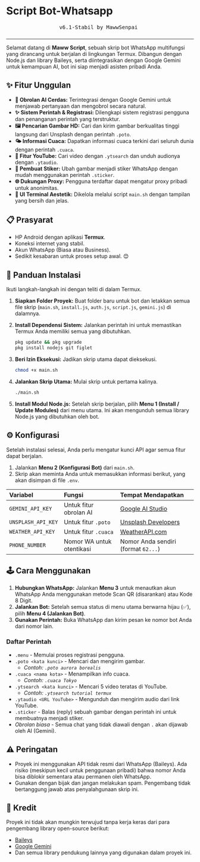 # Script Bot-Whatsapp
<div align="center">
  <pre>v6.1-Stabil by MawwSenpai_</pre>
  <h3></h3>
</div>

---

Selamat datang di **Maww Script**, sebuah skrip bot WhatsApp multifungsi yang dirancang untuk berjalan di lingkungan Termux. Dibangun dengan Node.js dan library Baileys, serta diintegrasikan dengan Google Gemini untuk kemampuan AI, bot ini siap menjadi asisten pribadi Anda.

## ✨ Fitur Unggulan

* **🤖 Obrolan AI Cerdas:** Terintegrasi dengan Google Gemini untuk menjawab pertanyaan dan mengobrol secara natural.
* **✨ Sistem Perintah & Registrasi:** Dilengkapi sistem registrasi pengguna dan penanganan perintah yang terstruktur.
* **🖼️ Pencarian Gambar HD:** Cari dan kirim gambar berkualitas tinggi langsung dari Unsplash dengan perintah `.poto`.
* **🌤️ Informasi Cuaca:** Dapatkan informasi cuaca terkini dari seluruh dunia dengan perintah `.cuaca`.
* **🎵 Fitur YouTube:** Cari video dengan `.ytsearch` dan unduh audionya dengan `.ytaudio`.
* **🎨 Pembuat Stiker:** Ubah gambar menjadi stiker WhatsApp dengan mudah menggunakan perintah `.sticker`.
* **🌐 Dukungan Proxy:** Pengguna terdaftar dapat mengatur proxy pribadi untuk anonimitas.
* **💄 UI Terminal Aestetik:** Dikelola melalui script `main.sh` dengan tampilan yang bersih dan jelas.

## 📋 Prasyarat

* HP Android dengan aplikasi **Termux**.
* Koneksi internet yang stabil.
* Akun WhatsApp (Biasa atau Business).
* Sedikit kesabaran untuk proses setup awal. 😊

## 🚀 Panduan Instalasi

Ikuti langkah-langkah ini dengan teliti di dalam Termux.

1.  **Siapkan Folder Proyek:**
    Buat folder baru untuk bot dan letakkan semua file skrip (`main.sh`, `install.js`, `auth.js`, `script.js`, `gemini.js`) di dalamnya.

2.  **Install Dependensi Sistem:**
    Jalankan perintah ini untuk memastikan Termux Anda memiliki semua yang dibutuhkan.
    ```bash
    pkg update && pkg upgrade
    pkg install nodejs git figlet
    ```

3.  **Beri Izin Eksekusi:**
    Jadikan skrip utama dapat dieksekusi.
    ```bash
    chmod +x main.sh
    ```

4.  **Jalankan Skrip Utama:**
    Mulai skrip untuk pertama kalinya.
    ```bash
    ./main.sh
    ```

5.  **Install Modul Node.js:**
    Setelah skrip berjalan, pilih **Menu 1 (Install / Update Modules)** dari menu utama. Ini akan mengunduh semua library Node.js yang dibutuhkan oleh bot.

## ⚙️ Konfigurasi

Setelah instalasi selesai, Anda perlu mengatur kunci API agar semua fitur dapat berjalan.

1.  Jalankan **Menu 2 (Konfigurasi Bot)** dari `main.sh`.
2.  Skrip akan meminta Anda untuk memasukkan informasi berikut, yang akan disimpan di file `.env`.

| Variabel | Fungsi | Tempat Mendapatkan |
| :--- | :--- | :--- |
| `GEMINI_API_KEY` | Untuk fitur obrolan AI | [Google AI Studio](https://makersuite.google.com/app/apikey) |
| `UNSPLASH_API_KEY`| Untuk fitur `.poto` | [Unsplash Developers](https://unsplash.com/developers) |
| `WEATHER_API_KEY` | Untuk fitur `.cuaca` | [WeatherAPI.com](https://www.weatherapi.com/) |
| `PHONE_NUMBER` | Nomor WA untuk otentikasi | Nomor Anda sendiri (format `62...`) |

## 🕹️ Cara Menggunakan

1.  **Hubungkan WhatsApp:** Jalankan **Menu 3** untuk menautkan akun WhatsApp Anda menggunakan metode Scan QR (disarankan) atau Kode 8 Digit.
2.  **Jalankan Bot:** Setelah semua status di menu utama berwarna hijau (✅), pilih **Menu 4 (Jalankan Bot)**.
3.  **Gunakan Perintah:** Buka WhatsApp dan kirim pesan ke nomor bot Anda dari nomor lain.

### Daftar Perintah

* `.menu` - Memulai proses registrasi pengguna.
* `.poto <kata kunci>` - Mencari dan mengirim gambar.
    * *Contoh: `.poto aurora borealis`*
* `.cuaca <nama kota>` - Menampilkan info cuaca.
    * *Contoh: `.cuaca Tokyo`*
* `.ytsearch <kata kunci>` - Mencari 5 video teratas di YouTube.
    * *Contoh: `.ytsearch tutorial termux`*
* `.ytaudio <URL YouTube>` - Mengunduh dan mengirim audio dari link YouTube.
* `.sticker` - Balas (reply) sebuah gambar dengan perintah ini untuk membuatnya menjadi stiker.
* *Obrolan biasa* - Semua chat yang tidak diawali dengan `.` akan dijawab oleh AI (Gemini).

## ⚠️ Peringatan

* Proyek ini menggunakan API tidak resmi dari WhatsApp (Baileys). Ada risiko (meskipun kecil untuk penggunaan pribadi) bahwa nomor Anda bisa diblokir sementara atau permanen oleh WhatsApp.
* Gunakan dengan bijak dan jangan melakukan spam. Pengembang tidak bertanggung jawab atas penyalahgunaan skrip ini.

## 💖 Kredit

Proyek ini tidak akan mungkin terwujud tanpa kerja keras dari para pengembang library open-source berikut:
* [Baileys](https://github.com/WhiskeySockets/Baileys)
* [Google Gemini](https://ai.google.dev/)
* Dan semua library pendukung lainnya yang digunakan dalam proyek ini.